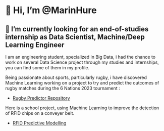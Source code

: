 # 👋 Hi, I’m @MarinHure
## 👀 I’m currently looking for an end-of-studies internship as Data Scientist, Machine/Deep Learning Engineer

I am an engineering student, specialized in Big Data, i had the chance to work on several Data Science project through my studies and internships, you can find some of them in my profile.

Being passionate about sports, particularly rugby, i have discovered Machine Learning working on a project to try and predict the outcomes of rugby matches during the 6 Nations 2023 tournament : 
- [Rugby Predictor Repository](https://github.com/MarinHure/Rugby_Predictor.git)

Here is a school project, using Machine Learning to improve the detection of RFID chips on a conveyer belt.
- [RFID Predictive Modelling](https://github.com/MarinHure/RFID_Predictive_Modelling.git)
<!---
MarinHure/MarinHure is a ✨ special ✨ repository because its `README.md` (this file) appears on your GitHub profile.
You can click the Preview link to take a look at your changes.
--->
